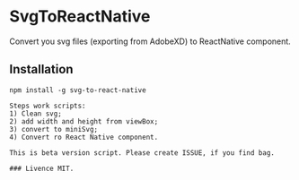 # SvgToReactNative
Convert you svg files (exporting from AdobeXD) to ReactNative component.

## Installation
```
npm install -g svg-to-react-native

Steps work scripts:
1) Clean svg;
2) add width and height from viewBox;
3) convert to miniSvg;
4) Convert ro React Native component.

This is beta version script. Please create ISSUE, if you find bag.

### Livence MIT.
